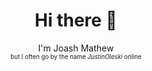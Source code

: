 <h1 align="center">Hi there 👋</h1>
<p align="center">I'm Joash Mathew<br><sub><sup>but I often go by the name <em>JustinOleski</em> online</sup></sub></p>

<!--
**JustinOleskii/JustinOleskii** is a ✨ _special_ ✨ repository because its `README.md` (this file) appears on your GitHub profile.

Here are some ideas to get you started:

- 🔭 I’m currently working on ...
- 🌱 I’m currently learning ...
- 👯 I’m looking to collaborate on ...
- 🤔 I’m looking for help with ...
- 💬 Ask me about ...
- 📫 How to reach me: ...
- 😄 Pronouns: ...
- ⚡ Fun fact: ...
-->
